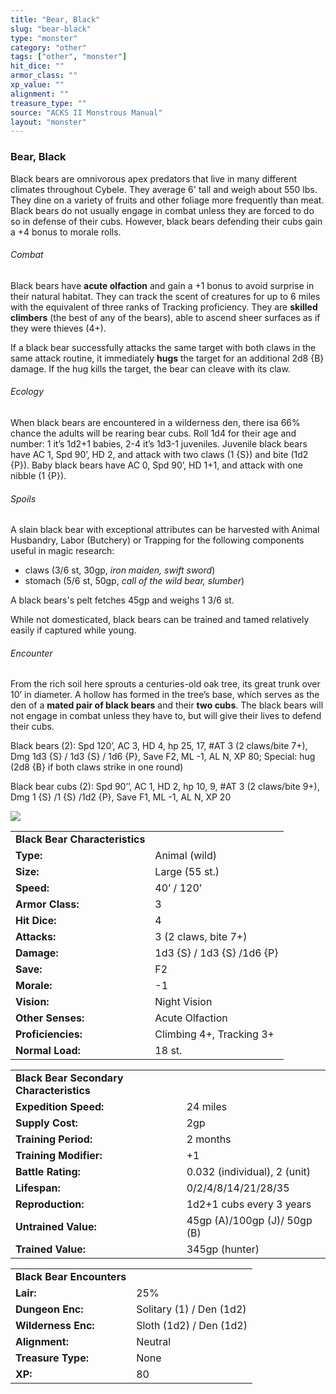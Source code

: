 ```yaml
---
title: "Bear, Black"
slug: "bear-black"
type: "monster"
category: "other"
tags: ["other", "monster"]
hit_dice: ""
armor_class: ""
xp_value: ""
alignment: ""
treasure_type: ""
source: "ACKS II Monstrous Manual"
layout: "monster"
---
```


### Bear, Black

Black bears are omnivorous apex predators that live in many different climates throughout Cybele.
They average 6' tall and weigh about 550 lbs. They dine on a variety of fruits and other foliage
more frequently than meat. Black bears do not usually engage in combat unless they are forced to do
so in defense of their cubs. However, black bears defending their cubs gain a +4 bonus to morale
rolls.

###### Combat

Black bears have **acute olfaction** and gain a +1 bonus to avoid surprise in their natural
habitat. They can track the scent of creatures for up to 6 miles with the equivalent of three ranks
of Tracking proficiency. They are **skilled climbers** (the best of any of the bears), able to
ascend sheer surfaces as if they were thieves (4+).

If a black bear successfully attacks the same target with both claws in the same attack routine, it
immediately **hugs** the target for an additional 2d8 {B} damage. If the hug kills the target, the
bear can cleave with its claw.

###### Ecology

When black bears are encountered in a wilderness den, there isa 66% chance the adults will be
rearing bear cubs. Roll 1d4 for their age and number: 1 it’s 1d2+1 babies, 2-4 it’s 1d3-1 juveniles.
Juvenile black bears have AC 1, Spd 90’, HD 2, and attack with two claws (1 {S}) and bite (1d2 {P}).
Baby black bears have AC 0, Spd 90’, HD 1+1, and attack with one nibble (1 {P}).

###### Spoils

A slain black bear with exceptional attributes can be harvested with Animal Husbandry, Labor
(Butchery) or Trapping for the following components useful in magic research:

* claws (3/6 st, 30gp, *iron maiden, swift sword*)
* stomach (5/6 st, 50gp, *call of the wild bear, slumber*)

A black bears's pelt fetches 45gp and weighs 1 3/6 st.

While not domesticated, black bears can be trained and tamed relatively easily if captured while
young.

###### Encounter

From the rich soil here sprouts a centuries-old oak tree, its great trunk over 10’ in diameter. A
hollow has formed in the tree’s base, which serves as the den of a **mated pair of black bears** and
their **two cubs**. The black bears will not engage in combat unless they have to, but will give
their lives to defend their cubs.

Black bears (2): Spd 120’, AC 3, HD 4, hp 25, 17, #AT 3 (2 claws/bite 7+), Dmg 1d3 {S} / 1d3 {S} /
1d6 {P}, Save F2, ML -1, AL N, XP 80; Special: hug (2d8 {B} if both claws strike in one round)

Black bear cubs (2): Spd 90’’, AC 1, HD 2, hp 10, 9, #AT 3 (2 claws/bite 9+), Dmg 1 {S} /1 {S} /1d2
{P}, Save F1, ML -1, AL N, XP 20

![](data:image/png;base64...)

|  |  |
| --- | --- |
| **Black Bear Characteristics** | |
| **Type:** | Animal (wild) |
| **Size:** | Large (55 st.) |
| **Speed:** | 40’ / 120’ |
| **Armor Class:** | 3 |
| **Hit Dice:** | 4 |
| **Attacks:** | 3 (2 claws, bite 7+) |
| **Damage:** | 1d3 {S} / 1d3 {S} /1d6 {P} |
| **Save:** | F2 |
| **Morale:** | -1 |
| **Vision:** | Night Vision |
| **Other Senses:** | Acute Olfaction |
| **Proficiencies:** | Climbing 4+, Tracking 3+ |
| **Normal Load:** | 18 st. |

|  |  |
| --- | --- |
| **Black Bear Secondary Characteristics** | |
| **Expedition Speed:** | 24 miles |
| **Supply Cost:** | 2gp |
| **Training Period:** | 2 months |
| **Training Modifier:** | +1 |
| **Battle Rating:** | 0.032 (individual), 2 (unit) |
| **Lifespan:** | 0/2/4/8/14/21/28/35 |
| **Reproduction:** | 1d2+1 cubs every 3 years |
| **Untrained Value:** | 45gp (A)/100gp (J)/ 50gp (B) |
| **Trained Value:** | 345gp (hunter) |

|  |  |
| --- | --- |
| **Black Bear Encounters** | |
| **Lair:** | 25% |
| **Dungeon Enc:** | Solitary (1) / Den (1d2) |
| **Wilderness Enc:** | Sloth (1d2) / Den (1d2) |
| **Alignment:** | Neutral |
| **Treasure Type:** | None |
| **XP:** | 80 |
